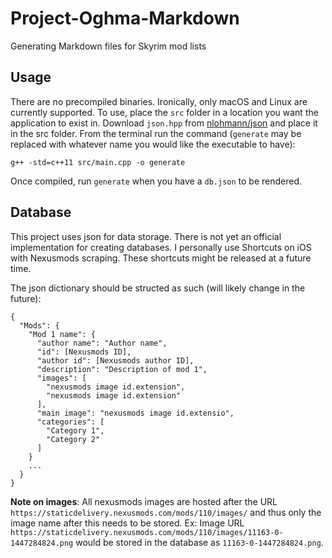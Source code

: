 # Project-Oghma-Markdown

Generating Markdown files for Skyrim mod lists

## Usage

There are no precompiled binaries. Ironically, only macOS and Linux are currently supported. To use, place the `src` folder in a location you want the application to exist in. Download `json.hpp` from [nlohmann/json](https://github.com/nlohmann/json/releases) and place it in the src folder. From the terminal run the command (`generate` may be replaced with whatever name you would like the executable to have):

    g++ -std=c++11 src/main.cpp -o generate

Once compiled, run `generate` when you have a `db.json` to be rendered.

## Database

This project uses json for data storage. There is not yet an official implementation for creating databases. I personally use Shortcuts on iOS with Nexusmods scraping. These shortcuts might be released at a future time.

The json dictionary should be structed as such (will likely change in the future):

    {
      "Mods": {
        "Mod 1 name": {
          "author name": "Author name",
          "id": [Nexusmods ID],
          "author id": [Nexusmods author ID],
          "description": "Description of mod 1",
          "images": [
            "nexusmods image id.extension",
            "nexusmods image id.extension"
          ],
          "main image": "nexusmods image id.extensio",
          "categories": [
            "Category 1",
            "Category 2"
          ]
        }
        ...
      }
    }

**Note on images**: All nexusmods images are hosted after the URL `https://staticdelivery.nexusmods.com/mods/110/images/` and thus only the image name after this needs to be stored. Ex: Image URL `https://staticdelivery.nexusmods.com/mods/110/images/11163-0-1447284824.png` would be stored in the database as `11163-0-1447284824.png`.

